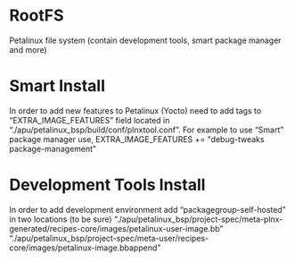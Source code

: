 # RootFS
Petalinux file system (contain development tools, smart package manager and more)

# Smart Install
In order to add new features to Petalinux (Yocto) need to add tags to “EXTRA_IMAGE_FEATURES” field located in “./apu/petalinux_bsp/build/conf/plnxtool.conf”.
For example to use “Smart” package manager use,
	EXTRA_IMAGE_FEATURES += "debug-tweaks package-management"

# Development Tools Install
In order to add development environment add  “packagegroup-self-hosted” in two locations (to be sure)
“./apu/petalinux_bsp/project-spec/meta-plnx-generated/recipes-core/images/petalinux-user-image.bb”
“./apu/petalinux_bsp/project-spec/meta-user/recipes-core/images/petalinux-image.bbappend”

